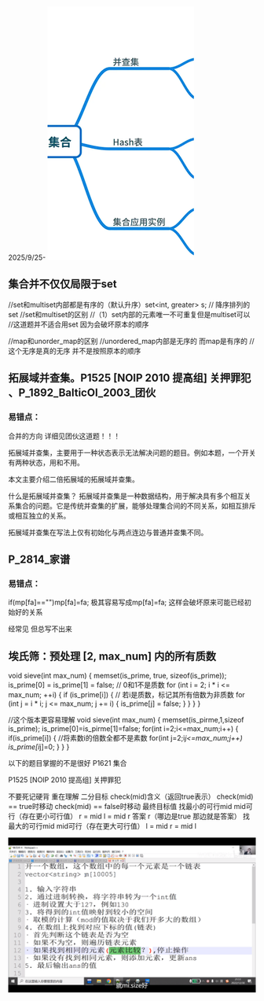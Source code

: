 2025/9/25-
![alt text](image.png)

## 集合并不仅仅局限于set
//set和multiset内部都是有序的（默认升序）set<int, greater<int>> s; // 降序排列的set
//set和multiset的区别
//（1）set内部的元素唯一不可重复但是multiset可以
//这道题并不适合用set 因为会破坏原本的顺序

//map和unorder_map的区别
//unordered_map内部是无序的 而map是有序的
//这个无序是真的无序 并不是按照原本的顺序


## 拓展域并查集。P1525 [NOIP 2010 提高组] 关押罪犯 、P_1892_BalticOI_2003_团伙
### 易错点：
合并的方向 详细见团伙这道题！！！

拓展域并查集，主要用于一种状态表示无法解决问题的题目。例如本题，一个开关有两种状态，用和不用。 

本文主要介绍二倍拓展域的拓展域并查集。 

什么是拓展域并查集？
拓展域并查集是一种数据结构，用于解决具有多个相互关系集合的问题。它是传统并查集的扩展，能够处理集合间的不同关系，如相互排斥或相互独立的关系。

拓展域并查集在写法上仅有初始化与两点连边与普通并查集不同。


## P_2814_家谱
### 易错点：
if(mp[fa]=="")mp[fa]=fa; 极其容易写成mp[fa]=fa; 这样会破坏原来可能已经初始好的关系

经常见 但总写不出来
##  埃氏筛：预处理 [2, max_num] 内的所有质数
void sieve(int max_num) {
    memset(is_prime, true, sizeof(is_prime));
    is_prime[0] = is_prime[1] = false; // 0和1不是质数
    for (int i = 2; i * i <= max_num; ++i) {
        if (is_prime[i]) { // 若i是质数，标记其所有倍数为非质数
            for (int j = i * i; j <= max_num; j += i) {
                is_prime[j] = false;
            }
        }
    }
}

//这个版本更容易理解
void sieve(int max_num)
{
    memset(is_pirme,1,sizeof is_prime);
    is_prime[0]=is_pirme[1]=false;
    for(int i=2;i<=max_num;i++)
    {
        if(is_prime[i])
        {
            //将素数i的倍数全都不是素数
            for(int j=2;i*j<=max_num;j++)
            is_prime[i*j]=0;
        }
    }
}

以下的题目掌握的不是很好
P1621 集合

P1525 [NOIP 2010 提高组] 关押罪犯

不要死记硬背 重在理解
二分目标	check(mid)含义（返回true表示）	check(mid) == true时移动	check(mid) == false时移动	最终目标值
找最小的可行mid	mid可行（存在更小可行值）	r = mid	l = mid	r 答案 r（哪边是true 那边就是答案）
找最大的可行mid	mid可行（存在更大可行值）	l = mid	r = mid	l


![alt text](image-1.png)